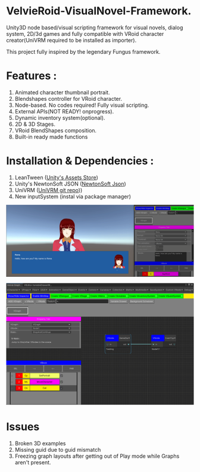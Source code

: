 # VelvieRoid-VisualNovel-Framework.  
Unity3D node based/visual scripting framework for visual novels, dialog system, 2D/3d games and fully compatible with VRoid character creator(UniVRM required to be installed as importer).  

This project fully inspired by the legendary Fungus framework.
  
# Features :  
1. Animated character thumbnail portrait.
2. Blendshapes controller for VRoid character.  
3. Node-based. No codes required! Fully visual scripting.  
4. External APIs(NOT READY! onprogress).  
5. Dynamic inventory system(optional).    
6. 2D & 3D Stages.  
7. VRoid BlendShapes composition.
8. Built-in ready made functions

# Installation & Dependencies :
1. LeanTween ([Unity's Assets Store](https://assetstore.unity.com/packages/tools/animation/leantween-3595))  
2. Unity's NewtonSoft JSON ([NewtonSoft Json](https://docs.unity3d.com/Packages/com.unity.nuget.newtonsoft-json@3.0/manual/index.html))  
3. UniVRM ([UniVRM git repo](https://github.com/vrm-c/UniVRM)))  
4. New inputSystem (instal via package manager)  

![2D Dialog Example](https://github.com/breadnone/VelvieRoid-VisualNovel-Framework/blob/main/VelviE-R/Resources/VProps/img/2d-scr-00.gif)  
  
![Main Editor UI](https://github.com/breadnone/VelvieRoid-VisualNovel-Framework/blob/main/VelviE-R/Resources/VProps/img/VelvieRoid-scr-00.png "VelvieRoid main GUI")  

  
# Issues 
1. Broken 3D examples
2. Missing guid due to guid mismatch
3. Freezing graph layouts after getting out of Play mode while Graphs aren't present.
